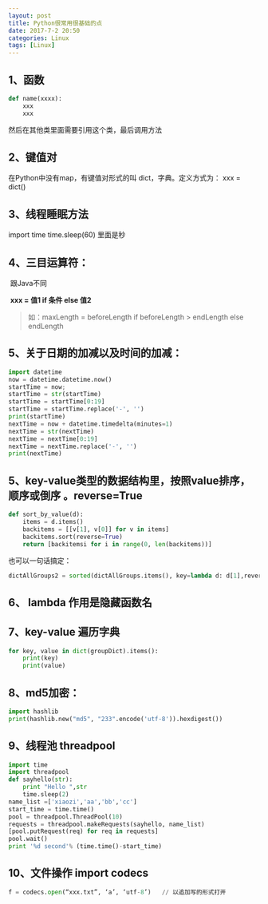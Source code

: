 ```yaml
---
layout: post
title: Python很常用很基础的点
date: 2017-7-2 20:50
categories: Linux
tags: [Linux]
---
```




## 1、函数

```python
def name(xxxx):
    xxx
    xxx
```

然后在其他类里面需要引用这个类，最后调用方法

##  2、键值对

在Python中没有map，有键值对形式的叫 dict，字典。定义方式为： xxx = dict()

## 3、线程睡眠方法

import time   time.sleep(60)  里面是秒

## 4、三目运算符： 

​    跟Java不同

​    **xxx = 值1 if 条件 else 值2**

>  如：maxLength = beforeLength if beforeLength > endLength else endLength

## 5、关于日期的加减以及时间的加减：

```python
import datetime
now = datetime.datetime.now()
startTime = now;
startTime = str(startTime)
startTime = startTime[0:19]
startTime = startTime.replace('-', '')
print(startTime)
nextTime = now + datetime.timedelta(minutes=1)
nextTime = str(nextTime)
nextTime = nextTime[0:19]
nextTime = nextTime.replace('-', '')
print(nextTime)
```

## 5、key-value类型的数据结构里，按照value排序，顺序或倒序  。reverse=True

```python
def sort_by_value(d):
    items = d.items()
    backitems = [[v[1], v[0]] for v in items]
    backitems.sort(reverse=True)
    return [backitemsi for i in range(0, len(backitems))]
```

也可以一句话搞定：

```python
dictAllGroups2 = sorted(dictAllGroups.items(), key=lambda d: d[1],reverse=True)
```

## 6、 lambda 作用是隐藏函数名

## 7、key-value 遍历字典

```python
for key, value in dict(groupDict).items():
    print(key)
    print(value)
```

## 8、md5加密：

   ```python
import hashlib
print(hashlib.new("md5", "233".encode('utf-8')).hexdigest())    
   ```

## 9、线程池 threadpool

```python
import time
import threadpool 
def sayhello(str):
    print "Hello ",str
    time.sleep(2)
name_list =['xiaozi','aa','bb','cc']
start_time = time.time()
pool = threadpool.ThreadPool(10)
requests = threadpool.makeRequests(sayhello, name_list)
[pool.putRequest(req) for req in requests]
pool.wait()
print '%d second'% (time.time()-start_time)
```

## 10、文件操作 import codecs

   ```python
 f = codecs.open(“xxx.txt”, ‘a’, ‘utf-8’)   // 以追加写的形式打开
   ```